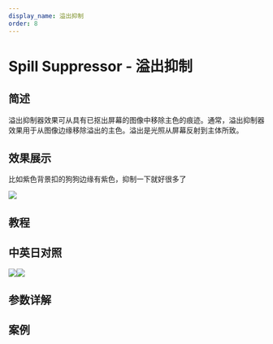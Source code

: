 ```yaml
---
display_name: 溢出抑制
order: 8
---
```


# Spill Suppressor - 溢出抑制

## 简述

溢出抑制器效果可从具有已抠出屏幕的图像中移除主色的痕迹。通常，溢出抑制器效果用于从图像边缘移除溢出的主色。溢出是光照从屏幕反射到主体所致。

## 效果展示

比如紫色背景扣的狗狗边缘有紫色，抑制一下就好很多了

![](https://cdn.yuelili.com/20220102224709.png)

## 教程

## 中英日对照

![](https://mir.yuelili.com/user/AE/effects/AE-Effects-Obsolete-Spill_Suppressor.png)![](https://mir.yuelili.com/user/AE/effects/AE-Effects-Obsolete-Spill_Suppressor_cn.png)

## 参数详解

## 案例
